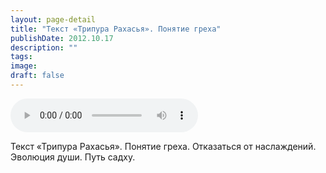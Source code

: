 ```yaml
---
layout: page-detail
title: "Текст «Трипура Рахасья». Понятие греха"
publishDate: 2012.10.17
description: ""
tags:
image:
draft: false
---
```


<audio title="2012.10.17 - Текст «Трипура Рахасья». Понятие греха.mp3" src="https://filer-api.advayta.org/v1.0/public/files/73585" controls=""></audio>

 Текст «Трипура Рахасья». Понятие греха. Отказаться от наслаждений.  
Эволюция души. Путь садху. 

  
